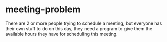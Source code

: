 # meeting-problem
There are 2 or more people trying to schedule a meeting, but everyone has their own stuff to do on this day, they need a program to give them the available hours they have for scheduling this meeting.